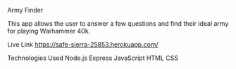 Army Finder

This app allows the user to answer a few questions and find their ideal army for playing Warhammer 40k. 

Live Link
https://safe-sierra-25853.herokuapp.com/

Technologies Used
Node.js
Express
JavaScript
HTML
CSS 
